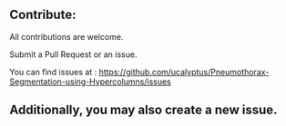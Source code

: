 ## Contribute:
All contributions are welcome.

Submit a Pull Request or an issue.

You can find issues at : https://github.com/ucalyptus/Pneumothorax-Segmentation-using-Hypercolumns/issues

Additionally, you may also create a new issue.
----------------------------------------------------------------------------------------------------------

